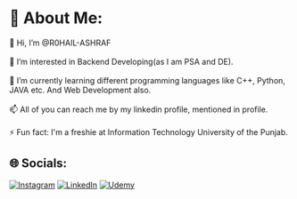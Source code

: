 # 💫 About Me:
👋 Hi, I’m @R0HAIL-ASHRAF<br><br>👀 I’m interested in Backend Developing(as I am PSA and DE).<br><br>🌱 I’m currently learning different programming languages like C++, Python, JAVA etc. And Web Development also.<br><br>📫 All of you can reach me by my linkedin profile, mentioned in profile.<br><br>⚡ Fun fact: I'm a freshie at Information Technology University of the Punjab.


## 🌐 Socials:
[![Instagram](https://img.shields.io/badge/Instagram-%23E4405F.svg?logo=Instagram&logoColor=white)](https://instagram.com/enervated_r0hailxd) [![LinkedIn](https://img.shields.io/badge/LinkedIn-%230077B5.svg?logo=linkedin&logoColor=white)](https://linkedin.com/in/rohail-ashraf-1aa720280)  [![Udemy](https://img.shields.io/badge/LinkedIn-%230077B5.svg?logo=Udemy&logoColor=white)]() 


